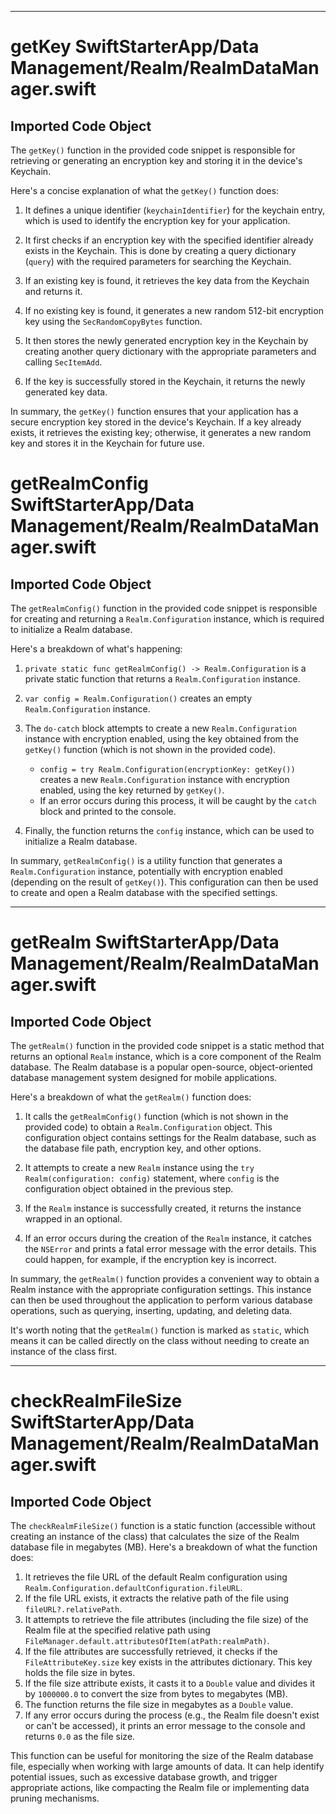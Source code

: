 
  
  
  
  
---
# getKey SwiftStarterApp/Data Management/Realm/RealmDataManager.swift
## Imported Code Object
The `getKey()` function in the provided code snippet is responsible for retrieving or generating an encryption key and storing it in the device's Keychain.

Here's a concise explanation of what the `getKey()` function does:

1. It defines a unique identifier (`keychainIdentifier`) for the keychain entry, which is used to identify the encryption key for your application.

2. It first checks if an encryption key with the specified identifier already exists in the Keychain. This is done by creating a query dictionary (`query`) with the required parameters for searching the Keychain.

3. If an existing key is found, it retrieves the key data from the Keychain and returns it.

4. If no existing key is found, it generates a new random 512-bit encryption key using the `SecRandomCopyBytes` function.

5. It then stores the newly generated encryption key in the Keychain by creating another query dictionary with the appropriate parameters and calling `SecItemAdd`.

6. If the key is successfully stored in the Keychain, it returns the newly generated key data.

In summary, the `getKey()` function ensures that your application has a secure encryption key stored in the device's Keychain. If a key already exists, it retrieves the existing key; otherwise, it generates a new random key and stores it in the Keychain for future use.
# getRealmConfig SwiftStarterApp/Data Management/Realm/RealmDataManager.swift
## Imported Code Object
The `getRealmConfig()` function in the provided code snippet is responsible for creating and returning a `Realm.Configuration` instance, which is required to initialize a Realm database.

Here's a breakdown of what's happening:

1. `private static func getRealmConfig() -> Realm.Configuration` is a private static function that returns a `Realm.Configuration` instance.

2. `var config = Realm.Configuration()` creates an empty `Realm.Configuration` instance.

3. The `do-catch` block attempts to create a new `Realm.Configuration` instance with encryption enabled, using the key obtained from the `getKey()` function (which is not shown in the provided code).

   - `config = try Realm.Configuration(encryptionKey: getKey())` creates a new `Realm.Configuration` instance with encryption enabled, using the key returned by `getKey()`.
   - If an error occurs during this process, it will be caught by the `catch` block and printed to the console.

4. Finally, the function returns the `config` instance, which can be used to initialize a Realm database.

In summary, `getRealmConfig()` is a utility function that generates a `Realm.Configuration` instance, potentially with encryption enabled (depending on the result of `getKey()`). This configuration can then be used to create and open a Realm database with the specified settings.

---
# getRealm SwiftStarterApp/Data Management/Realm/RealmDataManager.swift
## Imported Code Object
The `getRealm()` function in the provided code snippet is a static method that returns an optional `Realm` instance, which is a core component of the Realm database. The Realm database is a popular open-source, object-oriented database management system designed for mobile applications.

Here's a breakdown of what the `getRealm()` function does:

1. It calls the `getRealmConfig()` function (which is not shown in the provided code) to obtain a `Realm.Configuration` object. This configuration object contains settings for the Realm database, such as the database file path, encryption key, and other options.

2. It attempts to create a new `Realm` instance using the `try Realm(configuration: config)` statement, where `config` is the configuration object obtained in the previous step.

3. If the `Realm` instance is successfully created, it returns the instance wrapped in an optional.

4. If an error occurs during the creation of the `Realm` instance, it catches the `NSError` and prints a fatal error message with the error details. This could happen, for example, if the encryption key is incorrect.

In summary, the `getRealm()` function provides a convenient way to obtain a Realm instance with the appropriate configuration settings. This instance can then be used throughout the application to perform various database operations, such as querying, inserting, updating, and deleting data.

It's worth noting that the `getRealm()` function is marked as `static`, which means it can be called directly on the class without needing to create an instance of the class first.

---
# checkRealmFileSize SwiftStarterApp/Data Management/Realm/RealmDataManager.swift
## Imported Code Object
The `checkRealmFileSize()` function is a static function (accessible without creating an instance of the class) that calculates the size of the Realm database file in megabytes (MB). Here's a breakdown of what the function does:

1. It retrieves the file URL of the default Realm configuration using `Realm.Configuration.defaultConfiguration.fileURL`.
2. If the file URL exists, it extracts the relative path of the file using `fileURL?.relativePath`.
3. It attempts to retrieve the file attributes (including the file size) of the Realm file at the specified relative path using `FileManager.default.attributesOfItem(atPath:realmPath)`.
4. If the file attributes are successfully retrieved, it checks if the `FileAttributeKey.size` key exists in the attributes dictionary. This key holds the file size in bytes.
5. If the file size attribute exists, it casts it to a `Double` value and divides it by `1000000.0` to convert the size from bytes to megabytes (MB).
6. The function returns the file size in megabytes as a `Double` value.
7. If any error occurs during the process (e.g., the Realm file doesn't exist or can't be accessed), it prints an error message to the console and returns `0.0` as the file size.

This function can be useful for monitoring the size of the Realm database file, especially when working with large amounts of data. It can help identify potential issues, such as excessive database growth, and trigger appropriate actions, like compacting the Realm file or implementing data pruning mechanisms.

  
  
  
  